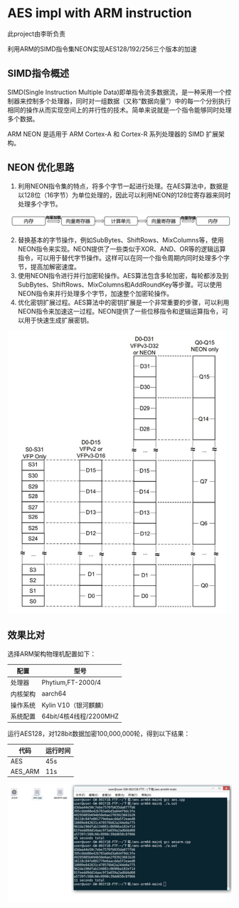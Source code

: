 # AES impl with ARM instruction

此project由李昕负责

利用ARM的SIMD指令集NEON实现AES128/192/256三个版本的加速

## SIMD指令概述

SIMD(Single Instruction Multiple Data)即单指令流多数据流，是一种采用一个控制器来控制多个处理器，同时对一组数据（又称“数据向量”）中的每一个分别执行相同的操作从而实现空间上的并行性的技术。简单来说就是一个指令能够同时处理多个数据。

ARM NEON 是适用于 ARM Cortex-A 和 Cortex-R 系列处理器的 SIMD 扩展架构。

## NEON 优化思路

1. 利用NEON指令集的特点，将多个字节一起进行处理。在AES算法中，数据是以128位（16字节）为单位处理的，因此可以利用NEON的128位寄存器来同时处理多个字节。

![image](./picture/3.png)

2. 替换基本的字节操作，例如SubBytes、ShiftRows、MixColumns等，使用NEON指令来实现。NEON提供了一些类似于XOR、AND、OR等的逻辑运算指令，可以用于替代字节操作。这样可以在同一个指令周期内同时处理多个字节，提高加解密速度。
3. 使用NEON指令进行并行加密轮操作。AES算法包含多轮加密，每轮都涉及到SubBytes、ShiftRows、MixColumns和AddRoundKey等步骤。可以使用NEON指令来并行处理多个字节，加速整个加密轮操作。
4. 优化密钥扩展过程。AES算法中的密钥扩展是一个非常重要的步骤，可以利用NEON指令来加速这一过程。NEON提供了一些位移指令和逻辑运算指令，可以用于快速生成扩展密钥。

![image](./picture/2.jpg)

## 效果比对

选择ARM架构物理机配置如下：

| 配置     | 型号                   |
| -------- | ---------------------- |
| 处理器   | Phytium,FT-2000/4      |
| 内核架构 | aarch64                |
| 操作系统 | Kylin V10（银河麒麟）  |
| 系统配置 | 64bit/4核4线程/2200MHZ |

运行AES128，对128bit数据加密100,000,000轮，得到以下结果：

| 代码    | 运行时间 |
| ------- | -------- |
| AES     | 45s      |
| AES_ARM | 11s      |

![image](./picture/1.jpg)
